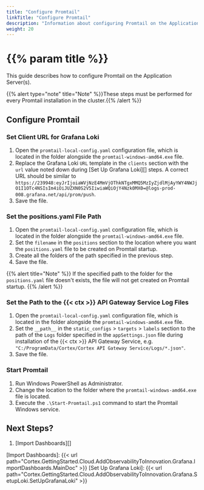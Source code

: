 ```yaml
---
title: "Configure Promtail"
linkTitle: "Configure Promtail"
description: "Information about configuring Promtail on the Application Server(s)."
weight: 20
---
```


# {{% param title %}}

This guide describes how to configure Promtail on the Application Server(s).

{{% alert type="note" title="Note" %}}These steps must be performed for every Promtail installation in the cluster.{{% /alert %}}

## Configure Promtail

### Set Client URL for Grafana Loki

1. Open the `promtail-local-config.yaml` configuration file, which is located in the folder alongside the `promtail-windows-amd64.exe` file.
1. Replace the Grafana Loki `URL` template in the `clients` section with the `url` value noted down during [Set Up Grafana Loki][] steps.
   A correct URL should be similar to `https://239948:eyJrIjoiaWVjNzE4MmVjOThkNTgxMMQ5MzIyZjdlMjAyYWY4NWJjO1I1OTc4NSIsIm4iOiJUZXN0S2V5IiwiaWQiOjY4Nzk0MX0=@logs-prod-008.grafana.net/api/prom/push`.
1. Save the file.

### Set the positions.yaml File Path

1. Open the `promtail-local-config.yaml` configuration file, which is located in the folder alongside the `promtail-windows-amd64.exe` file.
1. Set the `filename` in the `positions` section to the location where you want the `positions.yaml` file to be created on Promtail startup.
1. Create all the folders of the path specified in the previous step.
1. Save the file.

{{% alert title="Note" %}}
If the specified path to the folder for the `positions.yaml` file doesn't exists, the file will not get created on Promtail startup.
{{% /alert %}}

### Set the Path to the {{< ctx >}} API Gateway Service Log Files

1. Open the `promtail-local-config.yaml` configuration file, which is located in the folder alongside the `promtail-windows-amd64.exe` file.
1. Set the `__path__` in the `static_configs` > `targets` > `labels` section to the path of the `Logs` folder specified in the `appSettings.json` file during installation of the {{< ctx >}} API Gateway Service, e.g. `"C:/ProgramData/Cortex/Cortex API Gateway Service/Logs/*.json"`.
1. Save the file.

### Start Promtail

1. Run Windows PowerShell as Administrator.
1. Change the location to the folder where the `promtail-windows-amd64.exe` file is located.
1. Execute the `.\Start-Promtail.ps1` command to start the Promtail Windows service.

## Next Steps?

1. [Import Dashboards][]

[Import Dashboards]: {{< url path="Cortex.GettingStarted.Cloud.AddObservabilityToInnovation.Grafana.ImportDashboards.MainDoc" >}}
[Set Up Grafana Loki]: {{< url path="Cortex.GettingStarted.Cloud.AddObservabilityToInnovation.Grafana.SetupLoki.SetUpGrafanaLoki" >}}

